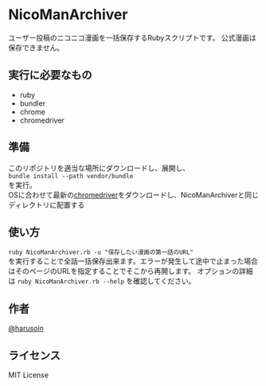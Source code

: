 # NicoManArchiver
ユーザー投稿のニコニコ漫画を一括保存するRubyスクリプトです。
公式漫画は保存できません。
## 実行に必要なもの
* ruby
* bundler
* chrome
* chromedriver
## 準備
このリポジトリを適当な場所にダウンロードし、展開し、   
```bundle install --path vendor/bundle```  
を実行。  
OSに合わせて最新の[chromedriver](http://chromedriver.chromium.org)をダウンロードし、NicoManArchiverと同じディレクトリに配置する
## 使い方
```ruby NicoManArchiver.rb -u "保存したい漫画の第一話のURL"```  
を実行することで全話一括保存出来ます。エラーが発生して途中で止まった場合はそのページのURLを指定することでそこから再開します。
オプションの詳細は
```ruby NicoManArchiver.rb --help```
を確認してください。
## 作者
[@harusoin](https://twitter.com/harusoin51)
## ライセンス
MIT License